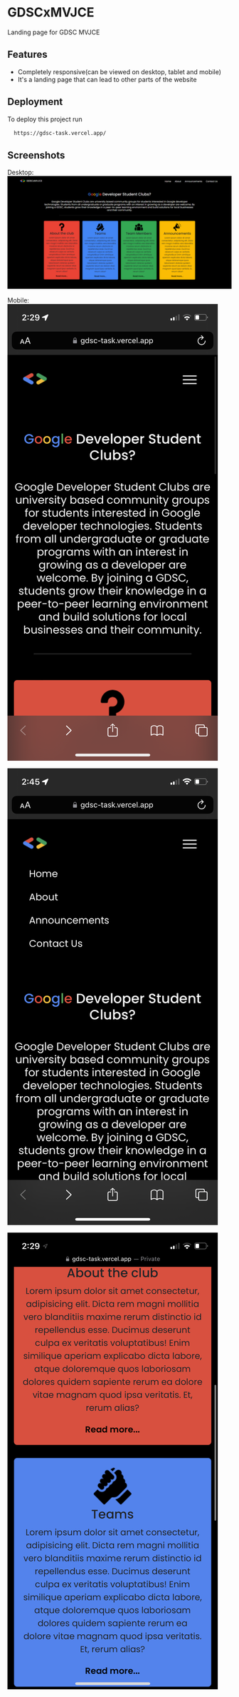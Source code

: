 
# GDSCxMVJCE

Landing page for GDSC MVJCE


## Features

- Completely responsive(can be viewed on desktop, tablet and mobile)
- It's a landing page that can lead to other parts of the website



## Deployment

To deploy this project run

```bash
  https://gdsc-task.vercel.app/
```


## Screenshots
Desktop:
![Desktop](https://github.com/karanadam/gdsc-task/blob/main/Screenshots/desktopss.png?raw=true)

Mobile:
![Mobile](https://github.com/karanadam/gdsc-task/blob/main/Screenshots/phone1.png?raw=true)


![Navbar](https://github.com/karanadam/gdsc-task/blob/main/Screenshots/navbarphone.png?raw=true)


![Scroll](https://github.com/karanadam/gdsc-task/blob/main/Screenshots/phone2.png?raw=true)

